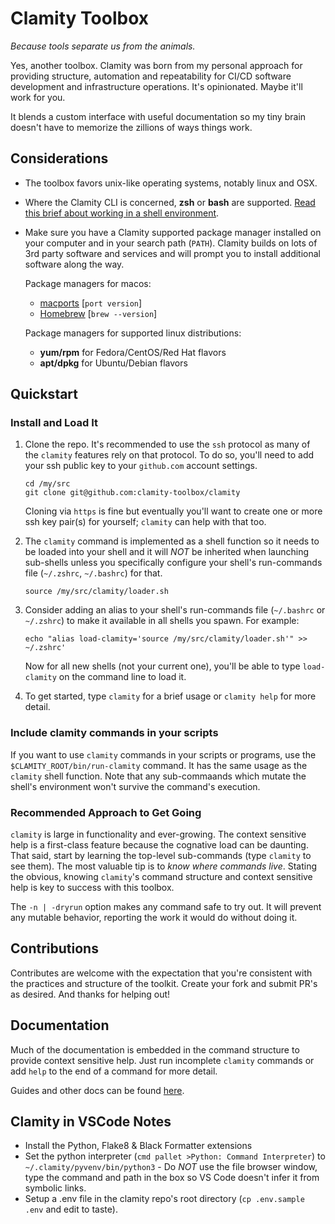 # Clamity Toolbox

_Because tools separate us from the animals._

Yes, another toolbox. Clamity was born from my personal approach for providing
structure, automation and repeatability for CI/CD software development and
infrastructure operations. It's opinionated. Maybe it'll work for you.

It blends a custom interface with useful documentation so my tiny brain doesn't
have to memorize the zillions of ways things work.

## Considerations

- The toolbox favors unix-like operating systems, notably linux and OSX.

- Where the Clamity CLI is concerned, **zsh** or **bash** are supported. [Read
  this brief about working in a shell environment](docs/shell-environment.md).

- Make sure you have a Clamity supported package manager installed on your
  computer and in your search path (`PATH`). Clamity builds on lots of 3rd party
  software and services and will prompt you to install additional software along
  the way.

  Package managers for macos:

  - [macports](https://macports.org) [`port version`]
  - [Homebrew](https://brew.sh) [`brew --version`]

  Package managers for supported linux distributions:

  - **yum/rpm** for Fedora/CentOS/Red Hat flavors
  - **apt/dpkg** for Ubuntu/Debian flavors

## Quickstart

### Install and Load It

1. Clone the repo. It's recommended to use the `ssh` protocol as many of the
   `clamity` features rely on that protocol. To do so, you'll need to add your
   ssh public key to your `github.com` account settings.

   ```
   cd /my/src
   git clone git@github.com:clamity-toolbox/clamity
   ```

   Cloning via `https` is fine but eventually you'll want to create one or more
   ssh key pair(s) for yourself; `clamity` can help with that too.

1. The `clamity` command is implemented as a shell function so it needs to be
   loaded into your shell and it will _NOT_ be inherited when launching
   sub-shells unless you specifically configure your shell's run-commands file
   (`~/.zshrc`, `~/.bashrc`) for that.

   ```
   source /my/src/clamity/loader.sh
   ```

1. Consider adding an alias to your shell's run-commands file (`~/.bashrc` or
   `~/.zshrc`) to make it available in all shells you spawn. For example:

   ```
   echo "alias load-clamity='source /my/src/clamity/loader.sh'" >> ~/.zshrc'
   ```

   Now for all new shells (not your current one), you'll be able to type
   `load-clamity` on the command line to load it.

1. To get started, type `clamity` for a brief usage or `clamity help` for more
   detail.

### Include clamity commands in your scripts

If you want to use `clamity` commands in your scripts or programs, use the
`$CLAMITY_ROOT/bin/run-clamity` command. It has the same usage as the `clamity`
shell function. Note that any sub-commaands which mutate the shell's environment
won't survive the command's execution.

### Recommended Approach to Get Going

`clamity` is large in functionality and ever-growing. The context sensitive help
is a first-class feature because the cognative load can be daunting. That said,
start by learning the top-level sub-commands (type `clamity` to see them). The
most valuable tip is to _know where commands live_. Stating the obvious, knowing
`clamity`'s command structure and context sensitive help is key to success with
this toolbox.

The `-n | -dryrun` option makes any command safe to try out. It will
prevent any mutable behavior, reporting the work it would do without doing it.

## Contributions

Contributes are welcome with the expectation that you're consistent with the
practices and structure of the toolkit. Create your fork and submit PR's as
desired. And thanks for helping out!

## Documentation

Much of the documentation is embedded in the command structure to provide
context sensitive help. Just run incomplete `clamity` commands or add `help` to
the end of a command for more detail.

Guides and other docs can be found [here](docs/README.md).

## Clamity in VSCode Notes

- Install the Python, Flake8 & Black Formatter extensions
- Set the python interpreter (`cmd pallet >Python: Command Interpreter`) to
  `~/.clamity/pyvenv/bin/python3` - Do _NOT_ use the file browser window, type
  the command and path in the box so VS Code doesn't infer it from symbolic
  links.
- Setup a .env file in the clamity repo's root directory (`cp .env.sample .env`
  and edit to taste).
